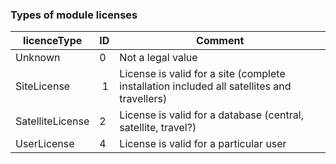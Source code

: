 <!-- markdownlint-disable-file MD041 -->
### Types of module licenses

| licenceType | ID | Comment |
|---|---|---|
| Unknown | 0 | Not a legal value |
| SiteLicense |  1 | License is valid for a site (complete installation included all satellites and travellers) |
| SatelliteLicense | 2 | License is valid for a database (central, satellite, travel?) |
| UserLicense | 4 | License is valid for a particular user |
